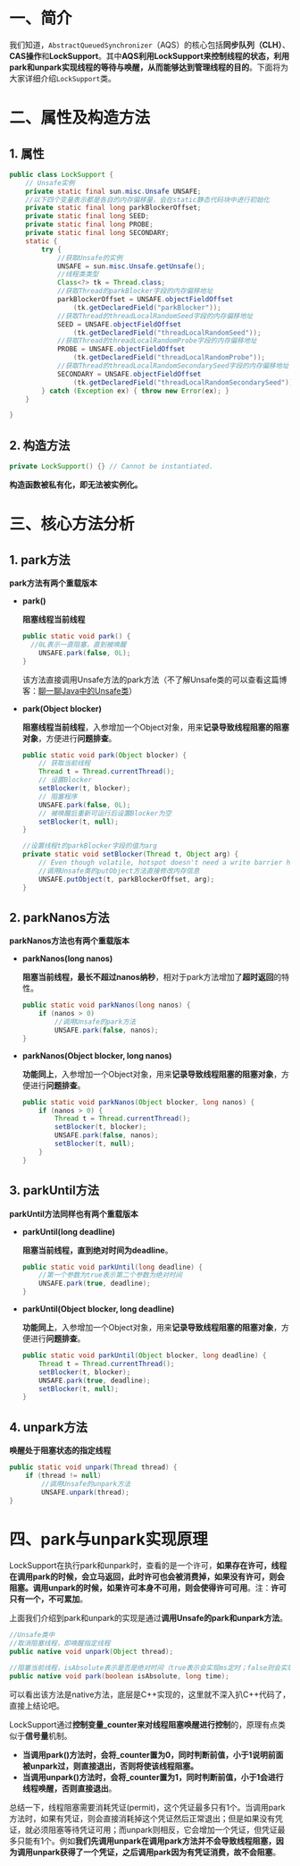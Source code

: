 # **一、简介**

我们知道，`AbstractQueuedSynchronizer`（AQS）的核心包括**同步队列（CLH）**、**CAS操作**和**LockSupport**。其中**AQS利用LockSupport来控制线程的状态，利用park和unpark实现线程的等待与唤醒，从而能够达到管理线程的目的**。下面将为大家详细介绍`LockSupport`类。

# **二、属性及构造方法**

## **1. 属性**

```java
public class LockSupport {
    // Unsafe实例
    private static final sun.misc.Unsafe UNSAFE;
    //以下四个变量表示都是各自的内存偏移量，会在static静态代码块中进行初始化
    private static final long parkBlockerOffset;
    private static final long SEED;
    private static final long PROBE;
    private static final long SECONDARY;
    static {
        try {
            //获取Unsafe的实例
            UNSAFE = sun.misc.Unsafe.getUnsafe();
            //线程类类型
            Class<?> tk = Thread.class;
            //获取Thread的parkBlocker字段的内存偏移地址
            parkBlockerOffset = UNSAFE.objectFieldOffset
                (tk.getDeclaredField("parkBlocker"));
            //获取Thread的threadLocalRandomSeed字段的内存偏移地址
            SEED = UNSAFE.objectFieldOffset
                (tk.getDeclaredField("threadLocalRandomSeed"));
            //获取Thread的threadLocalRandomProbe字段的内存偏移地址
            PROBE = UNSAFE.objectFieldOffset
                (tk.getDeclaredField("threadLocalRandomProbe"));
            //获取Thread的threadLocalRandomSecondarySeed字段的内存偏移地址
            SECONDARY = UNSAFE.objectFieldOffset
                (tk.getDeclaredField("threadLocalRandomSecondarySeed"));
        } catch (Exception ex) { throw new Error(ex); }
    }

}
```

## **2. 构造方法**

```java
private LockSupport() {} // Cannot be instantiated.
```

**构造函数被私有化，即无法被实例化。**

# **三、核心方法分析**

## **1. park方法**

**park方法有两个重载版本**

* **park()**

  **阻塞线程当前线程**

  ```java
  public static void park() {
  	//0L表示一直阻塞，直到被唤醒
      UNSAFE.park(false, 0L);
  }
  ```

  该方法直接调用Unsafe方法的park方法（不了解Unsafe类的可以查看这篇博客：[聊一聊Java中的Unsafe类](http://xianzilei.cn/blog/63)）

* **park(Object blocker)**

  **阻塞线程当前线程**，入参增加一个Object对象，用来**记录导致线程阻塞的阻塞对象**，方便进行**问题排查**。

  ```java
  public static void park(Object blocker) {
      // 获取当前线程
      Thread t = Thread.currentThread();
      // 设置Blocker
      setBlocker(t, blocker);
      // 阻塞程序
      UNSAFE.park(false, 0L);
      // 被唤醒后重新可运行后设置Blocker为空
      setBlocker(t, null);
  }
  
  //设置线程t的parkBlocker字段的值为arg
  private static void setBlocker(Thread t, Object arg) {
      // Even though volatile, hotspot doesn't need a write barrier here.
      //调用Unsafe类的putObject方法直接修改内存信息
      UNSAFE.putObject(t, parkBlockerOffset, arg);
  }
  ```

## **2. parkNanos方法**

**parkNanos方法也有两个重载版本**

* **parkNanos(long nanos)**

  **阻塞当前线程，最长不超过nanos纳秒**，相对于park方法增加了**超时返回**的特性。

  ```java
  public static void parkNanos(long nanos) {
      if (nanos > 0)
          //调用Unsafe的park方法
          UNSAFE.park(false, nanos);
  }
  ```

* **parkNanos(Object blocker, long nanos)**

  **功能同上**，入参增加一个Object对象，用来**记录导致线程阻塞的阻塞对象**，方便进行**问题排查**。

  ```java
  public static void parkNanos(Object blocker, long nanos) {
      if (nanos > 0) {
          Thread t = Thread.currentThread();
          setBlocker(t, blocker);
          UNSAFE.park(false, nanos);
          setBlocker(t, null);
      }
  }
  ```

## **3. parkUntil方法**

**parkUntil方法同样也有两个重载版本**

* **parkUntil(long deadline)**

  **阻塞当前线程，直到绝对时间为deadline**。

  ```java
  public static void parkUntil(long deadline) {
      //第一个参数为true表示第二个参数为绝对时间
      UNSAFE.park(true, deadline);
  }
  ```

* **parkUntil(Object blocker, long deadline)**

  **功能同上**，入参增加一个Object对象，用来**记录导致线程阻塞的阻塞对象**，方便进行**问题排查**。

  ```java
  public static void parkUntil(Object blocker, long deadline) {
      Thread t = Thread.currentThread();
      setBlocker(t, blocker);
      UNSAFE.park(true, deadline);
      setBlocker(t, null);
  }
  ```

## **4. unpark方法**

**唤醒处于阻塞状态的指定线程**

```java
public static void unpark(Thread thread) {
    if (thread != null)
        //调用Unsafe的unpark方法
        UNSAFE.unpark(thread);
}
```

# **四、park与unpark实现原理**

LockSupport在执行park和unpark时，查看的是一个许可，**如果存在许可，线程在调用park的时候，会立马返回，此时许可也会被消费掉，如果没有许可，则会阻塞。调用unpark的时候，如果许可本身不可用，则会使得许可可用**。注：**许可只有一个，不可累加**。

上面我们介绍到park和unpark的实现是通过**调用Unsafe的park和unpark方法**。

```java
//Unsafe类中
//取消阻塞线程，即唤醒指定线程
public native void unpark(Object thread);

//阻塞当前线程，isAbsolute表示是否是绝对时间（true表示会实现ms定时；false则会实现ns定时），time表示可以设置超时自动唤醒时间（0表示一直阻塞，等待唤醒）
public native void park(boolean isAbsolute, long time);
```

可以看出该方法是native方法，底层是C++实现的，这里就不深入扒C++代码了，直接上结论吧。

LockSupport通过**控制变量_counter来对线程阻塞唤醒进行控制**的，原理有点类似于**信号量**机制。

* **当调用park()方法时，会将_counter置为0，同时判断前值，小于1说明前面被unpark过，则直接退出，否则将使该线程阻塞。**
* **当调用unpark()方法时，会将_counter置为1，同时判断前值，小于1会进行线程唤醒，否则直接退出**。

总结一下，线程阻塞需要消耗凭证(permit)，这个凭证最多只有1个。当调用park方法时，如果有凭证，则会直接消耗掉这个凭证然后正常退出；但是如果没有凭证，就必须阻塞等待凭证可用；而unpark则相反，它会增加一个凭证，但凭证最多只能有1个。例如**我们先调用unpark在调用park方法并不会导致线程阻塞，因为调用unpark获得了一个凭证，之后调用park因为有凭证消费，故不会阻塞**。